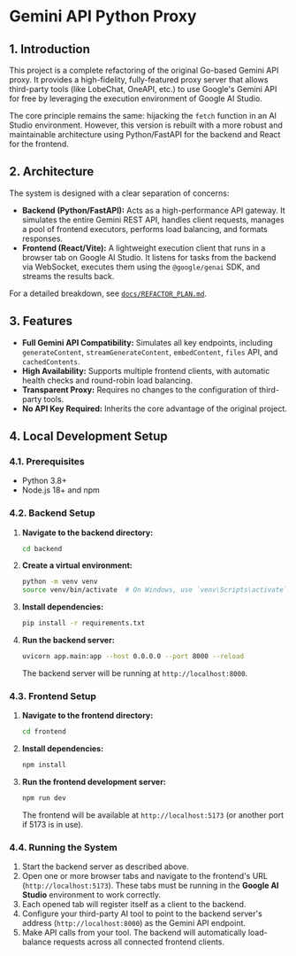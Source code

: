 # Gemini API Python Proxy

## 1. Introduction

This project is a complete refactoring of the original Go-based Gemini API proxy. It provides a high-fidelity, fully-featured proxy server that allows third-party tools (like LobeChat, OneAPI, etc.) to use Google's Gemini API for free by leveraging the execution environment of Google AI Studio.

The core principle remains the same: hijacking the `fetch` function in an AI Studio environment. However, this version is rebuilt with a more robust and maintainable architecture using Python/FastAPI for the backend and React for the frontend.

## 2. Architecture

The system is designed with a clear separation of concerns:

-   **Backend (Python/FastAPI):** Acts as a high-performance API gateway. It simulates the entire Gemini REST API, handles client requests, manages a pool of frontend executors, performs load balancing, and formats responses.
-   **Frontend (React/Vite):** A lightweight execution client that runs in a browser tab on Google AI Studio. It listens for tasks from the backend via WebSocket, executes them using the `@google/genai` SDK, and streams the results back.

For a detailed breakdown, see [`docs/REFACTOR_PLAN.md`](./docs/REFACTOR_PLAN.md).

## 3. Features

-   **Full Gemini API Compatibility:** Simulates all key endpoints, including `generateContent`, `streamGenerateContent`, `embedContent`, `files` API, and `cachedContents`.
-   **High Availability:** Supports multiple frontend clients, with automatic health checks and round-robin load balancing.
-   **Transparent Proxy:** Requires no changes to the configuration of third-party tools.
-   **No API Key Required:** Inherits the core advantage of the original project.

## 4. Local Development Setup

### 4.1. Prerequisites

-   Python 3.8+
-   Node.js 18+ and npm

### 4.2. Backend Setup

1.  **Navigate to the backend directory:**
    ```bash
    cd backend
    ```

2.  **Create a virtual environment:**
    ```bash
    python -m venv venv
    source venv/bin/activate  # On Windows, use `venv\Scripts\activate`
    ```

3.  **Install dependencies:**
    ```bash
    pip install -r requirements.txt
    ```

4.  **Run the backend server:**
    ```bash
    uvicorn app.main:app --host 0.0.0.0 --port 8000 --reload
    ```
    The backend server will be running at `http://localhost:8000`.

### 4.3. Frontend Setup

1.  **Navigate to the frontend directory:**
    ```bash
    cd frontend
    ```

2.  **Install dependencies:**
    ```bash
    npm install
    ```

3.  **Run the frontend development server:**
    ```bash
    npm run dev
    ```
    The frontend will be available at `http://localhost:5173` (or another port if 5173 is in use).

### 4.4. Running the System

1.  Start the backend server as described above.
2.  Open one or more browser tabs and navigate to the frontend's URL (`http://localhost:5173`). These tabs must be running in the **Google AI Studio** environment to work correctly.
3.  Each opened tab will register itself as a client to the backend.
4.  Configure your third-party AI tool to point to the backend server's address (`http://localhost:8000`) as the Gemini API endpoint.
5.  Make API calls from your tool. The backend will automatically load-balance requests across all connected frontend clients.
